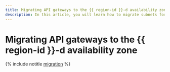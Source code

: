 ```yaml
---
title: Migrating API gateways to the {{ region-id }}-d availability zone
description: In this article, you will learn how to migrate subnets for API gateways to a different availability zone.
---
```


# Migrating API gateways to the {{ region-id }}-d availability zone

{% include notitle [migration](../../_includes/functions/migration.md) %}
